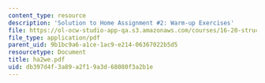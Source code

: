 ```yaml
---
content_type: resource
description: 'Solution to Home Assignment #2: Warm-up Exercises'
file: https://ol-ocw-studio-app-qa.s3.amazonaws.com/courses/16-20-structural-mechanics-fall-2002/db397d4f3a89a2f19a3d68080f3a2b1e_ha2we.pdf
file_type: application/pdf
parent_uid: 9b1bc9a6-a1ce-1ac9-e214-06367022b5d5
resourcetype: Document
title: ha2we.pdf
uid: db397d4f-3a89-a2f1-9a3d-68080f3a2b1e
---
```

